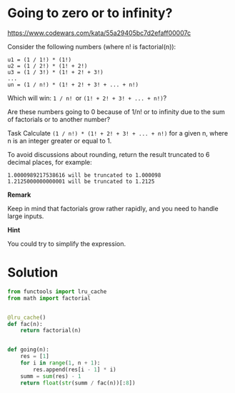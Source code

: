 # Going to zero or to infinity?

https://www.codewars.com/kata/55a29405bc7d2efaff00007c

Consider the following numbers (where n! is factorial(n)):

```
u1 = (1 / 1!) * (1!)
u2 = (1 / 2!) * (1! + 2!)
u3 = (1 / 3!) * (1! + 2! + 3!)
...
un = (1 / n!) * (1! + 2! + 3! + ... + n!)
```

Which will win: `1 / n! `or `(1! + 2! + 3! + ... + n!)`?

Are these numbers going to 0 because of 1/n! or to infinity due to the sum of factorials or to another number?

Task
Calculate `(1 / n!) * (1! + 2! + 3! + ... + n!)` for a given n, where n is an integer greater or equal to 1.

To avoid discussions about rounding, return the result truncated to 6 decimal places, for example:

```
1.0000989217538616 will be truncated to 1.000098
1.2125000000000001 will be truncated to 1.2125
```

**Remark**

Keep in mind that factorials grow rather rapidly, and you need to handle large inputs.

**Hint**

You could try to simplify the expression.

# Solution

```python
from functools import lru_cache
from math import factorial


@lru_cache()
def fac(n):
    return factorial(n)


def going(n):
    res = [1]
    for i in range(1, n + 1):
        res.append(res[i - 1] * i)
    summ = sum(res) - 1
    return float(str(summ / fac(n))[:8])

```